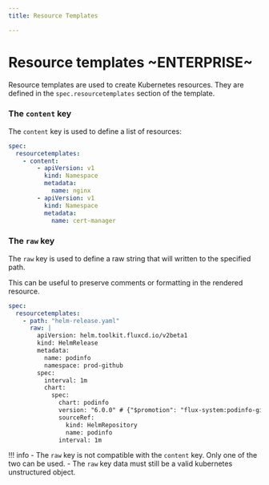 ```yaml
---
title: Resource Templates

---
```




# Resource templates ~ENTERPRISE~

Resource templates are used to create Kubernetes resources. They are defined in the `spec.resourcetemplates` section of the template.

### The `content` key

The `content` key is used to define a list of resources:

```yaml
spec:
  resourcetemplates:
    - content:
        - apiVersion: v1
          kind: Namespace
          metadata:
            name: nginx
        - apiVersion: v1
          kind: Namespace
          metadata:
            name: cert-manager
```

### The `raw` key

The `raw` key is used to define a raw string that will written to the specified path.

This can be useful to preserve comments or formatting in the rendered resource.

```yaml
spec:
  resourcetemplates:
    - path: "helm-release.yaml"
      raw: |
        apiVersion: helm.toolkit.fluxcd.io/v2beta1
        kind: HelmRelease
        metadata:
          name: podinfo
          namespace: prod-github
        spec:
          interval: 1m
          chart:
            spec:
              chart: podinfo
              version: "6.0.0" # {"$promotion": "flux-system:podinfo-github:prod"}
              sourceRef:
                kind: HelmRepository
                name: podinfo
              interval: 1m
```

!!! info
    - The `raw` key is not compatible with the `content` key. Only one of the two can be used.
    - The `raw` key data must still be a valid kubernetes unstructured object.
